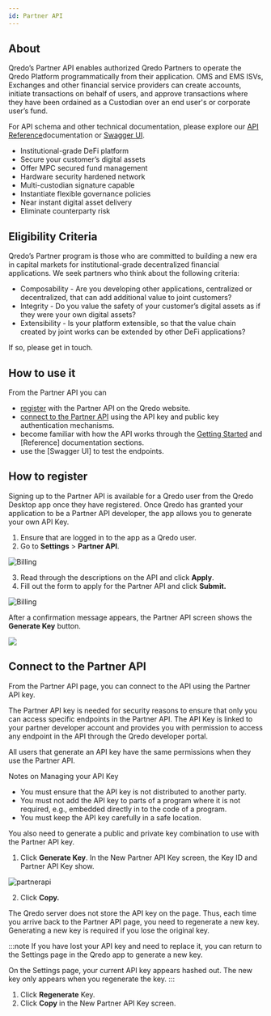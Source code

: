 ```yaml
---
id: Partner API
---
```


About
-----

Qredo’s Partner API enables authorized Qredo Partners to operate the Qredo Platform programmatically from their application. OMS and EMS ISVs, Exchanges and other financial service providers can create accounts, initiate transactions on behalf of users, and approve transactions where they have been ordained as a Custodian over an end user's or corporate user’s fund.

For API schema and other technical documentation, please explore our [API Reference]()documentation or [Swagger UI]().

*   Institutional-grade DeFi platform    
*   Secure your customer’s digital assets    
*   Offer MPC secured fund management    
*   Hardware security hardened network    
*   Multi-custodian signature capable    
*   Instantiate flexible governance policies    
*   Near instant digital asset delivery    
*   Eliminate counterparty risk
    

Eligibility Criteria
--------------------

Qredo’s Partner program is those who are committed to building a new era in capital markets for institutional-grade decentralized financial applications. We seek partners who think about the following criteria:

*   Composability - Are you developing other applications, centralized or decentralized, that can add additional value to joint customers?   
*   Integrity - Do you value the safety of your customer’s digital assets as if they were your own digital assets?    
*   Extensibility - Is your platform extensible, so that the value chain created by joint works can be extended by other DeFi applications?
    

If so, please get in touch.

How to use it
-------------

From the Partner API you can

*   [register]() with the Partner API on the Qredo website.
*   [connect to the Partner API]() using the API key and public key authentication mechanisms.   
*   become familiar with how the API works through the [Getting Started]() and [Reference] documentation sections.
*   use the [Swagger UI] to test the endpoints.
    
How to register
---------------

Signing up to the Partner API is available for a Qredo user from the Qredo Desktop app once they have registered. Once Qredo has granted your application to be a Partner API developer, the app allows you to generate your own API Key.

1.  Ensure that are logged in to the app as a Qredo user.
2.  Go to **Settings** > **Partner API**.  

![Billing](/doc-images/partnerapi2.png)

3. Read through the descriptions on the API and click **Apply**.
4. Fill out the form to apply for the Partner API and click **Submit.**

![Billing](/doc-images/enrolepartner.png)

After a confirmation message appears, the Partner API screen shows the **Generate Key** button.

![](https://qredo.atlassian.net/wiki/download/attachments/79233107/2-Generate%20Key%20image.png?api=v2)

Connect to the Partner API
--------------------------

From the Partner API page, you can connect to the API using the Partner API key.

The Partner API key is needed for security reasons to ensure that only you can access specific endpoints in the Partner API. The API Key is linked to your partner developer account and provides you with permission to access any endpoint in the API through the Qredo developer portal.

All users that generate an API key have the same permissions when they use the Partner API.

Notes on Managing your API Key

*   You must ensure that the API key is not distributed to another party.
*   You must not add the API key to parts of a program where it is not required, e.g., embedded directly in to the code of a program.
*   You must keep the API key carefully in a safe location.

You also need to generate a public and private key combination to use with the Partner API key.

1. Click **Generate Key**. In the New Partner API Key screen, the Key ID and Partner API Key show.

![partnerapi](/doc-images/apikeypartner.png)

2. Click **Copy.**

The Qredo server does not store the API key on the page. Thus, each time you arrive back to the Partner API page, you need to regenerate a new key. Generating a new key is required if you lose the original key.

:::note
If you have lost your API key and need to replace it, you can return to the Settings page in the Qredo app to generate a new key.

On the Settings page, your current API key appears hashed out. The new key only appears when you regenerate the key.
:::

1.  Click **Regenerate** Key.
2.  Click **Copy** in the New Partner API Key screen.


